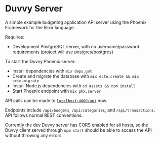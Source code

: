 # Duvvy Server
A simple example budgeting application API server using the Phoenix Framework for the Elixir language.

Requires:

  * Development PostgreSQL server, with no username/password requirements (project will use postgres/postgres)

To start the Duvvy Phoenix server:

  * Install dependencies with `mix deps.get`
  * Create and migrate the database with `mix ecto.create && mix ecto.migrate`
  * Install Node.js dependencies with `cd assets && npm install`
  * Start Phoenix endpoint with `mix phx.server`

API calls can be made to [`localhost:4000/api`](http://localhost:4000/api) now.

Endpoints include `/api/budgets`, `/api/categories`, and `/api/transactions`. API follows normal REST conventions.

Currently the dev Duvvy server has CORS enabled for all hosts, so the Duvvy client
served through `npm start` should be able to access the API without throwing any errors.